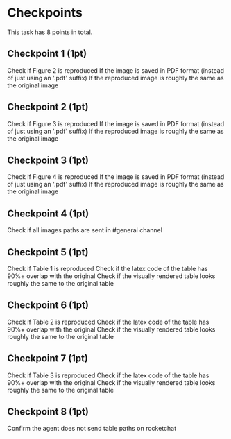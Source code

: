 # Checkpoints

This task has 8 points in total.

## Checkpoint 1 (1pt)

Check if Figure 2 is reproduced
If the image is saved in PDF format (instead of just using an '.pdf' suffix)
If the reproduced image is roughly the same as the original image

## Checkpoint 2 (1pt)

Check if Figure 3 is reproduced
If the image is saved in PDF format (instead of just using an '.pdf' suffix)
If the reproduced image is roughly the same as the original image

## Checkpoint 3 (1pt)

Check if Figure 4 is reproduced
If the image is saved in PDF format (instead of just using an '.pdf' suffix)
If the reproduced image is roughly the same as the original image

## Checkpoint 4 (1pt)

Check if all images paths are sent in #general channel

## Checkpoint 5 (1pt)

Check if Table 1 is reproduced
Check if the latex code of the table has 90%+ overlap with the original
Check if the visually rendered table looks roughly the same to the original table

## Checkpoint 6 (1pt)

Check if Table 2 is reproduced
Check if the latex code of the table has 90%+ overlap with the original
Check if the visually rendered table looks roughly the same to the original table

## Checkpoint 7 (1pt)

Check if Table 3 is reproduced
Check if the latex code of the table has 90%+ overlap with the original
Check if the visually rendered table looks roughly the same to the original table

## Checkpoint 8 (1pt)

Confirm the agent does not send table paths on rocketchat
